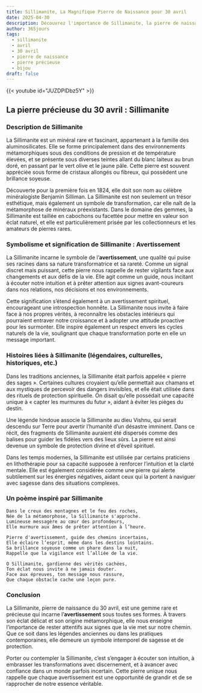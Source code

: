 ```yaml
---
title: Sillimanite, La Magnifique Pierre de Naissance pour 30 avril
date: 2025-04-30
description: Découvrez l'importance de Sillimanite, la pierre de naissance du 30 avril qui symbolise Avertissement. Laissez sa beauté et sa signification illuminer votre journée.
author: 365jours
tags:
  - sillimanite
  - avril
  - 30 avril
  - pierre de naissance
  - pierre précieuse
  - bijou
draft: false
---
```


{{< youtube id="JUZDPlDbz5Y" >}}

## La pierre précieuse du 30 avril : Sillimanite

### Description de Sillimanite

La Sillimanite est un minéral rare et fascinant, appartenant à la famille des aluminosilicates. Elle se forme principalement dans des environnements métamorphiques sous des conditions de pression et de température élevées, et se présente sous diverses teintes allant du blanc laiteux au brun doré, en passant par le vert olive et le jaune pâle. Cette pierre est souvent appréciée sous forme de cristaux allongés ou fibreux, qui possèdent une brillance soyeuse.

Découverte pour la première fois en 1824, elle doit son nom au célèbre minéralogiste Benjamin Silliman. La Sillimanite est non seulement un trésor esthétique, mais également un symbole de transformation, car elle naît de la métamorphose de minéraux préexistants. Dans le domaine des gemmes, la Sillimanite est taillée en cabochons ou facettée pour mettre en valeur son éclat naturel, et elle est particulièrement prisée par les collectionneurs et les amateurs de pierres rares.

### Symbolisme et signification de Sillimanite : Avertissement

La Sillimanite incarne le symbole de l’**avertissement**, une qualité qui puise ses racines dans sa nature transformatrice et sa rareté. Comme un signal discret mais puissant, cette pierre nous rappelle de rester vigilants face aux changements et aux défis de la vie. Elle agit comme un guide, nous incitant à écouter notre intuition et à prêter attention aux signes avant-coureurs dans nos relations, nos décisions et nos environnements.

Cette signification s’étend également à un avertissement spirituel, encourageant une introspection honnête. La Sillimanite nous invite à faire face à nos propres vérités, à reconnaître les obstacles intérieurs qui pourraient entraver notre croissance et à adopter une attitude proactive pour les surmonter. Elle inspire également un respect envers les cycles naturels de la vie, soulignant que chaque transformation porte en elle un message important.

### Histoires liées à Sillimanite (légendaires, culturelles, historiques, etc.)

Dans les traditions anciennes, la Sillimanite était parfois appelée « pierre des sages ». Certaines cultures croyaient qu’elle permettait aux chamans et aux mystiques de percevoir des dangers invisibles, et elle était utilisée dans des rituels de protection spirituelle. On disait qu’elle possédait une capacité unique à « capter les murmures du futur », aidant à éviter les pièges du destin.

Une légende hindoue associe la Sillimanite au dieu Vishnu, qui serait descendu sur Terre pour avertir l’humanité d’un désastre imminent. Dans ce récit, des fragments de Sillimanite auraient été dispersés comme des balises pour guider les fidèles vers des lieux sûrs. La pierre est ainsi devenue un symbole de protection divine et d’éveil spirituel.

Dans les temps modernes, la Sillimanite est utilisée par certains praticiens en lithothérapie pour sa capacité supposée à renforcer l’intuition et la clarté mentale. Elle est également considérée comme une pierre qui alerte subtilement sur les énergies négatives, aidant ceux qui la portent à naviguer avec sagesse dans des situations complexes.

### Un poème inspiré par Sillimanite

```
Dans le creux des montagnes et le feu des roches,  
Née de la métamorphose, la Sillimanite s'approche.  
Lumineuse messagère au cœur des profondeurs,  
Elle murmure aux âmes de prêter attention à l’heure.  

Pierre d'avertissement, guide des chemins incertains,  
Elle éclaire l’esprit, même dans les destins lointains.  
Sa brillance soyeuse comme un phare dans la nuit,  
Rappelle que la vigilance est l’alliée de la vie.  

O Sillimanite, gardienne des vérités cachées,  
Ton éclat nous invite à ne jamais douter.  
Face aux épreuves, ton message nous rassure,  
Que chaque obstacle cache une leçon pure.  
```

### Conclusion

La Sillimanite, pierre de naissance du 30 avril, est une gemme rare et précieuse qui incarne l’**avertissement** sous toutes ses formes. À travers son éclat délicat et son origine métamorphique, elle nous enseigne l’importance de rester attentifs aux signes que la vie met sur notre chemin. Que ce soit dans les légendes anciennes ou dans les pratiques contemporaines, elle demeure un symbole intemporel de sagesse et de protection.

Porter ou contempler la Sillimanite, c’est s’engager à écouter son intuition, à embrasser les transformations avec discernement, et à avancer avec confiance dans un monde parfois incertain. Cette pierre unique nous rappelle que chaque avertissement est une opportunité de grandir et de se rapprocher de notre essence véritable.